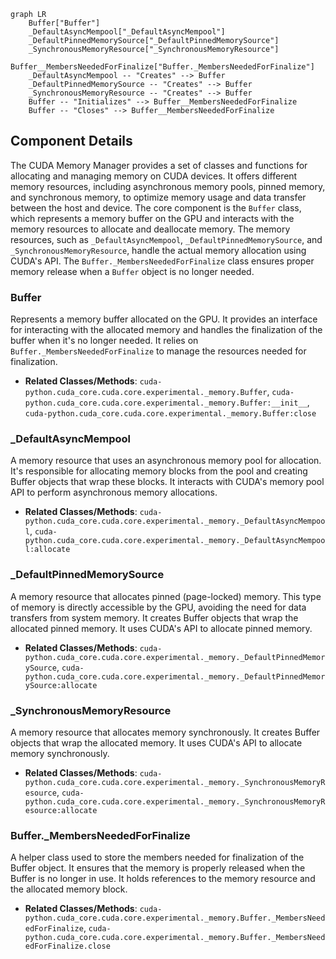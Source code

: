 ```mermaid
graph LR
    Buffer["Buffer"]
    _DefaultAsyncMempool["_DefaultAsyncMempool"]
    _DefaultPinnedMemorySource["_DefaultPinnedMemorySource"]
    _SynchronousMemoryResource["_SynchronousMemoryResource"]
    Buffer__MembersNeededForFinalize["Buffer._MembersNeededForFinalize"]
    _DefaultAsyncMempool -- "Creates" --> Buffer
    _DefaultPinnedMemorySource -- "Creates" --> Buffer
    _SynchronousMemoryResource -- "Creates" --> Buffer
    Buffer -- "Initializes" --> Buffer__MembersNeededForFinalize
    Buffer -- "Closes" --> Buffer__MembersNeededForFinalize
```

## Component Details

The CUDA Memory Manager provides a set of classes and functions for allocating and managing memory on CUDA devices. It offers different memory resources, including asynchronous memory pools, pinned memory, and synchronous memory, to optimize memory usage and data transfer between the host and device. The core component is the `Buffer` class, which represents a memory buffer on the GPU and interacts with the memory resources to allocate and deallocate memory. The memory resources, such as `_DefaultAsyncMempool`, `_DefaultPinnedMemorySource`, and `_SynchronousMemoryResource`, handle the actual memory allocation using CUDA's API. The `Buffer._MembersNeededForFinalize` class ensures proper memory release when a `Buffer` object is no longer needed.

### Buffer
Represents a memory buffer allocated on the GPU. It provides an interface for interacting with the allocated memory and handles the finalization of the buffer when it's no longer needed. It relies on `Buffer._MembersNeededForFinalize` to manage the resources needed for finalization.
- **Related Classes/Methods**: `cuda-python.cuda_core.cuda.core.experimental._memory.Buffer`, `cuda-python.cuda_core.cuda.core.experimental._memory.Buffer:__init__`, `cuda-python.cuda_core.cuda.core.experimental._memory.Buffer:close`

### _DefaultAsyncMempool
A memory resource that uses an asynchronous memory pool for allocation. It's responsible for allocating memory blocks from the pool and creating Buffer objects that wrap these blocks. It interacts with CUDA's memory pool API to perform asynchronous memory allocations.
- **Related Classes/Methods**: `cuda-python.cuda_core.cuda.core.experimental._memory._DefaultAsyncMempool`, `cuda-python.cuda_core.cuda.core.experimental._memory._DefaultAsyncMempool:allocate`

### _DefaultPinnedMemorySource
A memory resource that allocates pinned (page-locked) memory. This type of memory is directly accessible by the GPU, avoiding the need for data transfers from system memory. It creates Buffer objects that wrap the allocated pinned memory. It uses CUDA's API to allocate pinned memory.
- **Related Classes/Methods**: `cuda-python.cuda_core.cuda.core.experimental._memory._DefaultPinnedMemorySource`, `cuda-python.cuda_core.cuda.core.experimental._memory._DefaultPinnedMemorySource:allocate`

### _SynchronousMemoryResource
A memory resource that allocates memory synchronously. It creates Buffer objects that wrap the allocated memory. It uses CUDA's API to allocate memory synchronously.
- **Related Classes/Methods**: `cuda-python.cuda_core.cuda.core.experimental._memory._SynchronousMemoryResource`, `cuda-python.cuda_core.cuda.core.experimental._memory._SynchronousMemoryResource:allocate`

### Buffer._MembersNeededForFinalize
A helper class used to store the members needed for finalization of the Buffer object. It ensures that the memory is properly released when the Buffer is no longer in use. It holds references to the memory resource and the allocated memory block.
- **Related Classes/Methods**: `cuda-python.cuda_core.cuda.core.experimental._memory.Buffer._MembersNeededForFinalize`, `cuda-python.cuda_core.cuda.core.experimental._memory.Buffer._MembersNeededForFinalize.close`
